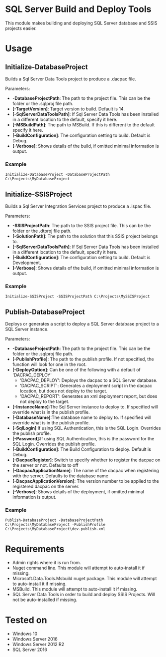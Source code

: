 # SQL Server Build and Deploy Tools
This module makes building and deploying SQL Server database and SSIS projects easier.

# Usage
## Initialize-DatabaseProject
Builds a Sql Server Data Tools project to produce a .dacpac file.

Parameters:
 * **-DatabaseProjectPath**: The path to the project file. This can be the folder or the .sqlproj file path.
 * **[-TargetVersion]**: Target version to build. Default is 14.
 * **[-SqlServerDataToolsPath]**: If Sql Server Data Tools has been installed in a different location to the default, specify it here.
 * **[-MSBuildPath]**: The path to MSBuild. If this is different to the default specify it here.
 * **[-BuildConfiguration]**: The configuration setting to build. Default is Debug.
 * **[-Verbose]**: Shows details of the build, if omitted minimal information is output.

### Example

`Initialize-DatabaseProject -DatabaseProjectPath C:\Projects\MyDatabaseProject`

## Initialize-SSISProject
Builds a Sql Server Integration Services project to produce a .ispac file.

Parameters:
 * **-SSISProjectPath**: The path to the SSIS project file. This can be the folder or the .dtproj file path.
 * **[-SolutionPath]**: The path to the solution that this SSIS project belongs to.
 * **[-SqlServerDataToolsPath]**: If Sql Server Data Tools has been installed in a different location to the default, specify it here.
 * **[-BuildConfiguration]**: The configuration setting to build. Default is Development.
 * **]-Verbose]**: Shows details of the build, if omitted minimal information is output.

### Example

`Initialize-SSISProject -SSISProjectPath C:\Projects\MySSISProject`

## Publish-DatabaseProject
Deploys or generates a script to deploy a SQL Server database project to a SQL Server instance.

Parameters:
 * **-DatabaseProjectPath**: The path to the project file. This can be the folder or the .sqlproj file path.
 * **[-PublishProfile]**: The path to the publish profile. If not specified, the function will look for one in the root.
 * **[-DeployOption]**: Can be one of the following with a default of 'DACPAC_DEPLOY'
    * 'DACPAC_DEPLOY': Deploys the dacpac to a SQL Server database.
    * 'DACPAC_SCRIPT': Generates a deployment script in the dacpac location, but  does not deploy to the target.
    * 'DACPAC_REPORT': Generates an xml deployment report, but does not deploy to the target.
 * **[-InstanceName]**:The Sql Server instance to deploy to. If specified will override what is in the publish profile.
 * **[-DatabaseName]**:The database name to deploy to. If specified will override what is in the publish profile.
 * **[-SqlLogin]**:If using SQL Authentication, this is the SQL Login. Overrides the publish profile.
 * **[-Password]**:If using SQL Authentication, this is the password for the SQL Login. Overrides the publish profile.
 * **[-BuildConfiguration]**: The Build Configuration  to deploy. Default is Debug.
 * **[-DacpacRegister]**: Switch to specify whether to register the dacpac on the server or not. Defaults to off
 * **[-DacpacApplicationName]**: The name of the dacpac when registering with the server. Defaults to the database name
 * **[-DacpacApplicationVersion]**: The version number to be applied to the registered dacpac on the server.
 * **[-Verbose]**: Shows details of the deployment, if omitted minimal information is output.

### Example
`Publish-DatabaseProject -DatabaseProjectPath C:\Projects\MyDatabaseProject -PublishProfile C:\Projects\MyDatabaseProject\dev.publish.xml`

# Requirements
 * Admin rights where it is run from.
 * Nuget command line. This module will attempt to auto-install it if missing.
 * Microsoft.Data.Tools.Msbuild nuget package. This module will attempt to auto-install it if missing.
 * MSBuild. This module will attempt to auto-install it if missing.
 * SQL Server Data Tools in order to build and deploy SSIS Projects. Will not be auto-installed if missing.

# Tested on
 * Windows 10
 * Windows Server 2016
 * Windows Server 2012 R2
 * SQL Server 2016
